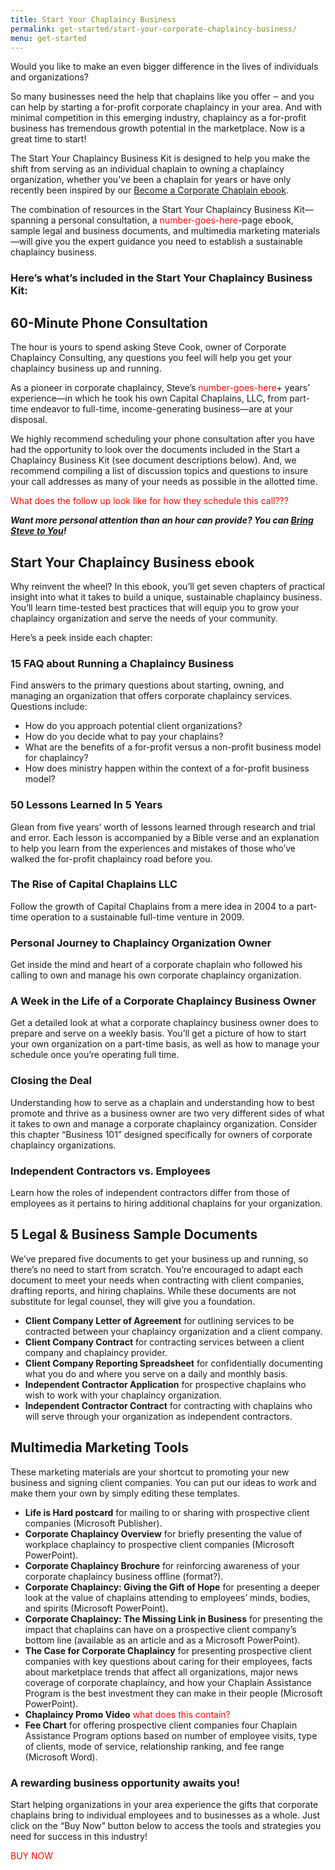 ```yaml
---
title: Start Your Chaplaincy Business
permalink: get-started/start-your-corporate-chaplaincy-business/
menu: get-started
---
```

Would you like to make an even bigger difference in the lives of individuals and organizations?

So many businesses need the help that chaplains like you offer ‒ and you can help by starting a for-profit corporate chaplaincy in your area. And with minimal competition in this emerging industry, chaplaincy as a for-profit business has tremendous growth potential in the marketplace. Now is a great time to start!

The Start Your Chaplaincy Business Kit is designed to help you make the shift from serving as an individual chaplain to owning a chaplaincy organization, whether you've been a chaplain for years or have only recently been inspired by our [Become a Corporate Chaplain ebook](www.corpchaps.com/get-started/become-a-corporate-chaplain/).

The combination of resources in the Start Your Chaplaincy Business Kit—spanning a personal consultation, a <span style="color:red">number-goes-here</span>-page ebook, sample legal and business documents, and multimedia marketing materials—will give you the expert guidance you need to establish a sustainable chaplaincy business.

### Here’s what’s included in the Start Your Chaplaincy Business Kit:

## 60-Minute Phone Consultation
The hour is yours to spend asking Steve Cook, owner of Corporate Chaplaincy Consulting, any questions you feel will help you get your chaplaincy business up and running.

As a pioneer in corporate chaplaincy, Steve’s <span style="color:red">number-goes-here</span>+ years’ experience—in which he took his own Capital Chaplains, LLC, from part-time endeavor to full-time, income-generating business—are at your disposal.

We highly recommend scheduling your phone consultation after you have had the opportunity to look over the documents included in the Start a Chaplaincy Business Kit (see document descriptions below). And, we recommend compiling a list of discussion topics and questions to insure your call addresses as many of your needs as possible in the allotted time.

<span style="color:red">What does the follow up look like for how they schedule this call???</span>

***Want more personal attention than an hour can provide? You can [Bring Steve to You](www.corpchaps.com/get-started/bring-steve-to-you/)!***

## Start Your Chaplaincy Business ebook
Why reinvent the wheel? In this ebook, you’ll get seven chapters of practical insight into what it takes to build a unique, sustainable chaplaincy business. You’ll learn time-tested best practices that will equip you to grow your chaplaincy organization and serve the needs of your community.

Here’s a peek inside each chapter:

### 15 FAQ about Running a Chaplaincy Business
Find answers to the primary questions about starting, owning, and managing an organization that offers corporate chaplaincy services. Questions include:

*   How do you approach potential client organizations?
*   How do you decide what to pay your chaplains?
*   What are the benefits of a for-profit versus a non-profit business model for chaplaincy?
*   How does ministry happen within the context of a for-profit business model?

### 50 Lessons Learned In 5 Years
Glean from five years’ worth of lessons learned through research and trial and error. Each lesson is accompanied by a Bible verse and an explanation to help you learn from the experiences and mistakes of those who’ve walked the for-profit chaplaincy road before you.

### The Rise of Capital Chaplains LLC
Follow the growth of Capital Chaplains from a mere idea in 2004 to a part-time operation to a sustainable full-time venture in 2009.

### Personal Journey to Chaplaincy Organization Owner
Get inside the mind and heart of a corporate chaplain who followed his calling to own and manage his own corporate chaplaincy organization.

### A Week in the Life of a Corporate Chaplaincy Business Owner
Get a detailed look at what a corporate chaplaincy business owner does to prepare and serve on a weekly basis. You’ll get a picture of how to start your own organization on a part-time basis, as well as how to manage your schedule once you’re operating full time.

### Closing the Deal
Understanding how to serve as a chaplain and understanding how to best promote and thrive as a business owner are two very different sides of what it takes to own and manage a corporate chaplaincy organization. Consider this chapter “Business 101” designed specifically for owners of corporate chaplaincy organizations.

### Independent Contractors vs. Employees
Learn how the roles of independent contractors differ from those of employees as it pertains to hiring additional chaplains for your organization.

## 5 Legal & Business Sample Documents
We’ve prepared five documents to get your business up and running, so there’s no need to start from scratch. You’re encouraged to adapt each document to meet your needs when contracting with client companies, drafting reports, and hiring chaplains. While these documents are not substitute for legal counsel, they will give you a foundation.

*   **Client Company Letter of Agreement** for outlining services to be contracted between your chaplaincy organization and a client company.
*   **Client Company Contract** for contracting services between a client company and chaplaincy provider.
*   **Client Company Reporting Spreadsheet** for confidentially documenting what you do and where you serve on a daily and monthly basis.
*   **Independent Contractor Application** for prospective chaplains who wish to work with your chaplaincy organization.
*   **Independent Contractor Contract** for contracting with chaplains who will serve through your organization as independent contractors.

## Multimedia Marketing Tools
These marketing materials are your shortcut to promoting your new business and signing client companies. You can put our ideas to work and make them your own by simply editing these templates.

*   **Life is Hard postcard** for mailing to or sharing with prospective client companies (Microsoft Publisher).
*   **Corporate Chaplaincy Overview** for briefly presenting the value of workplace chaplaincy to prospective client companies (Microsoft PowerPoint).
*   **Corporate Chaplaincy Brochure** for reinforcing awareness of your corporate chaplaincy business offline (format?).
*   **Corporate Chaplaincy: Giving the Gift of Hope** for presenting a deeper look at the value of chaplains attending to employees’ minds, bodies, and spirits (Microsoft PowerPoint).
*   **Corporate Chaplaincy: The Missing Link in Business** for presenting the impact that chaplains can have on a prospective client company’s bottom line (available as an article and as a Microsoft PowerPoint).
*   **The Case for Corporate Chaplaincy** for presenting prospective client companies with key questions about caring for their employees, facts about marketplace trends that affect all organizations, major news coverage of corporate chaplaincy, and how your Chaplain Assistance Program is the best investment they can make in their people (Microsoft PowerPoint).
*   **Chaplaincy Promo Video** <span style="color:red">what does this contain?</span>
*   **Fee Chart** for offering prospective client companies four Chaplain Assistance Program options based on number of employee visits, type of clients, mode of service, relationship ranking, and fee range (Microsoft Word).

### A rewarding business opportunity awaits you!
Start helping organizations in your area experience the gifts that corporate chaplains bring to individual employees and to businesses as a whole. Just click on the “Buy Now” button below to access the tools and strategies you need for success in this industry!

<span style="color:red">BUY NOW</span>
